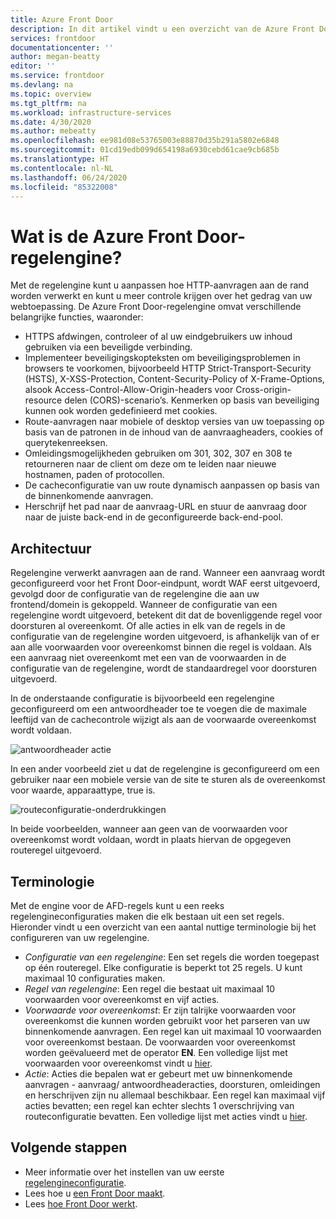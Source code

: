 ```yaml
---
title: Azure Front Door
description: In dit artikel vindt u een overzicht van de Azure Front Door-regelengine.
services: frontdoor
documentationcenter: ''
author: megan-beatty
editor: ''
ms.service: frontdoor
ms.devlang: na
ms.topic: overview
ms.tgt_pltfrm: na
ms.workload: infrastructure-services
ms.date: 4/30/2020
ms.author: mebeatty
ms.openlocfilehash: ee981d08e53765003e88870d35b291a5802e6848
ms.sourcegitcommit: 01cd19edb099d654198a6930cebd61cae9cb685b
ms.translationtype: HT
ms.contentlocale: nl-NL
ms.lasthandoff: 06/24/2020
ms.locfileid: "85322008"
---
```

# <a name="what-is-rules-engine-for-azure-front-door"></a>Wat is de Azure Front Door-regelengine? 

Met de regelengine kunt u aanpassen hoe HTTP-aanvragen aan de rand worden verwerkt en kunt u meer controle krijgen over het gedrag van uw webtoepassing. De Azure Front Door-regelengine omvat verschillende belangrijke functies, waaronder:

- HTTPS afdwingen, controleer of al uw eindgebruikers uw inhoud gebruiken via een beveiligde verbinding.
- Implementeer beveiligingskopteksten om beveiligingsproblemen in browsers te voorkomen, bijvoorbeeld HTTP Strict-Transport-Security (HSTS), X-XSS-Protection, Content-Security-Policy of X-Frame-Options, alsook Access-Control-Allow-Origin-headers voor Cross-origin-resource delen (CORS)-scenario’s. Kenmerken op basis van beveiliging kunnen ook worden gedefinieerd met cookies.
- Route-aanvragen naar mobiele of desktop versies van uw toepassing op basis van de patronen in de inhoud van de aanvraagheaders, cookies of querytekenreeksen.
- Omleidingsmogelijkheden gebruiken om 301, 302, 307 en 308 te retourneren naar de client om deze om te leiden naar nieuwe hostnamen, paden of protocollen.
- De cacheconfiguratie van uw route dynamisch aanpassen op basis van de binnenkomende aanvragen.
- Herschrijf het pad naar de aanvraag-URL en stuur de aanvraag door naar de juiste back-end in de geconfigureerde back-end-pool.

## <a name="architecture"></a>Architectuur 

Regelengine verwerkt aanvragen aan de rand. Wanneer een aanvraag wordt geconfigureerd voor het Front Door-eindpunt, wordt WAF eerst uitgevoerd, gevolgd door de configuratie van de regelengine die aan uw frontend/domein is gekoppeld. Wanneer de configuratie van een regelengine wordt uitgevoerd, betekent dit dat de bovenliggende regel voor doorsturen al overeenkomt. Of alle acties in elk van de regels in de configuratie van de regelengine worden uitgevoerd, is afhankelijk van of er aan alle voorwaarden voor overeenkomst binnen die regel is voldaan. Als een aanvraag niet overeenkomt met een van de voorwaarden in de configuratie van de regelengine, wordt de standaardregel voor doorsturen uitgevoerd. 

In de onderstaande configuratie is bijvoorbeeld een regelengine geconfigureerd om een antwoordheader toe te voegen die de maximale leeftijd van de cachecontrole wijzigt als aan de voorwaarde overeenkomst wordt voldaan. 

![antwoordheader actie](./media/front-door-rules-engine/rules-engine-architecture-3.png)

In een ander voorbeeld ziet u dat de regelengine is geconfigureerd om een gebruiker naar een mobiele versie van de site te sturen als de overeenkomst voor waarde, apparaattype, true is. 

![routeconfiguratie-onderdrukkingen](./media/front-door-rules-engine/rules-engine-architecture-1.png)

In beide voorbeelden, wanneer aan geen van de voorwaarden voor overeenkomst wordt voldaan, wordt in plaats hiervan de opgegeven routeregel uitgevoerd. 

## <a name="terminology"></a>Terminologie 

Met de engine voor de AFD-regels kunt u een reeks regelengineconfiguraties maken die elk bestaan uit een set regels. Hieronder vindt u een overzicht van een aantal nuttige terminologie bij het configureren van uw regelengine. 

- *Configuratie van een regelengine*: Een set regels die worden toegepast op één routeregel. Elke configuratie is beperkt tot 25 regels. U kunt maximaal 10 configuraties maken. 
- *Regel van regelengine*: Een regel die bestaat uit maximaal 10 voorwaarden voor overeenkomst en vijf acties.
- *Voorwaarde voor overeenkomst*: Er zijn talrijke voorwaarden voor overeenkomst die kunnen worden gebruikt voor het parseren van uw binnenkomende aanvragen. Een regel kan uit maximaal 10 voorwaarden voor overeenkomst bestaan. De voorwaarden voor overeenkomst worden geëvalueerd met de operator **EN**. Een volledige lijst met voorwaarden voor overeenkomst vindt u [hier](front-door-rules-engine-match-conditions.md). 
- *Actie*: Acties die bepalen wat er gebeurt met uw binnenkomende aanvragen - aanvraag/ antwoordheaderacties, doorsturen, omleidingen en herschrijven zijn nu allemaal beschikbaar. Een regel kan maximaal vijf acties bevatten; een regel kan echter slechts 1 overschrijving van routeconfiguratie bevatten.  Een volledige lijst met acties vindt u [hier](front-door-rules-engine-actions.md).


## <a name="next-steps"></a>Volgende stappen

- Meer informatie over het instellen van uw eerste [regelengineconfiguratie](front-door-tutorial-rules-engine.md). 
- Lees hoe u [een Front Door maakt](quickstart-create-front-door.md).
- Lees [hoe Front Door werkt](front-door-routing-architecture.md).
